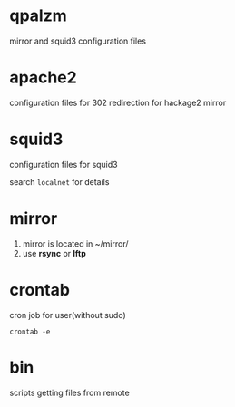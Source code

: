 qpalzm
======

mirror and squid3 configuration files


apache2
=======

configuration files for 302 redirection for hackage2 mirror

squid3
======

configuration files for squid3

search `localnet` for details

mirror
======

1. mirror is located in ~/mirror/
2. use **rsync** or **lftp**

crontab
=======

cron job for user(without sudo)
```
crontab -e
```

bin
===

scripts getting files from remote

